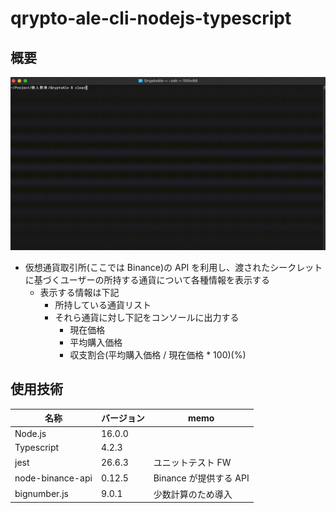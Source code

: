 # qrypto-ale-cli-nodejs-typescript

## 概要

![デモンストレーション](resource/gif/demo.gif)

- 仮想通貨取引所(ここでは Binance)の API を利用し、渡されたシークレットに基づくユーザーの所持する通貨について各種情報を表示する
  - 表示する情報は下記
    - 所持している通貨リスト
    - それら通貨に対し下記をコンソールに出力する
      - 現在価格
      - 平均購入価格
      - 収支割合(平均購入価格 / 現在価格 \* 100)(%)

## 使用技術

| 名称             | バージョン | memo                   |
| ---------------- | ---------- | ---------------------- |
| Node.js          | 16.0.0     |                        |
| Typescript       | 4.2.3      |                        |
| jest             | 26.6.3     | ユニットテスト FW      |
| node-binance-api | 0.12.5     | Binance が提供する API |
| bignumber.js     | 9.0.1      | 少数計算のため導入     |
